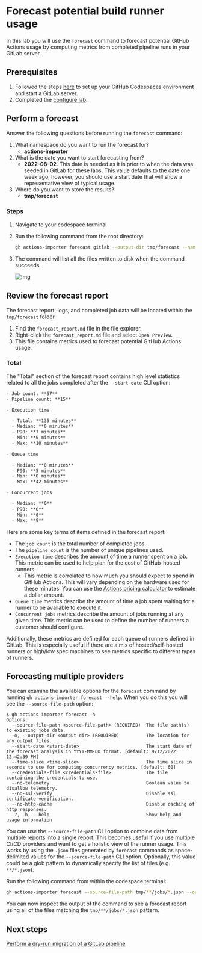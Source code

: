 # Forecast potential build runner usage

In this lab you will use the `forecast` command to forecast potential GitHub Actions usage by computing metrics from completed pipeline runs in your GitLab server.

## Prerequisites

1. Followed the steps [here](./readme.md#configure-your-codespace) to set up your GitHub Codespaces environment and start a GitLab server.
2. Completed the [configure lab](./1-configure.md#configuring-credentials).

## Perform a forecast

Answer the following questions before running the `forecast` command:

1. What namespace do you want to run the forecast for?
    - **actions-importer**
2. What is the date you want to start forecasting from?
    - **2022-08-02**. This date is needed as it is prior to when the data was seeded in GitLab for these labs. This value defaults to the date one week ago, however, you should use a start date that will show a representative view of typical usage.
3. Where do you want to store the results?
    - **tmp/forecast**

### Steps

1. Navigate to your codespace terminal
2. Run the following command from the root directory:

    ```bash
    gh actions-importer forecast gitlab --output-dir tmp/forecast --namespace actions-importer --start-date 2022-08-02
    ```

3. The command will list all the files written to disk when the command succeeds.

    ![img](https://user-images.githubusercontent.com/18723510/185232893-1ed46bca-f310-47dc-804c-40c13737f231.png)

## Review the forecast report

The forecast report, logs, and completed job data will be located within the `tmp/forecast` folder.

1. Find the `forecast_report.md` file in the file explorer.
2. Right-click the `forecast_report.md` file and select `Open Preview`.
3. This file contains metrics used to forecast potential GitHub Actions usage.

### Total

The "Total" section of the forecast report contains high level statistics related to all the jobs completed after the `--start-date` CLI option:

```md
- Job count: **57**
- Pipeline count: **15**

- Execution time

  - Total: **135 minutes**
  - Median: **0 minutes**
  - P90: **7 minutes**
  - Min: **0 minutes**
  - Max: **10 minutes**

- Queue time

  - Median: **0 minutes**
  - P90: **5 minutes**
  - Min: **0 minutes**
  - Max: **42 minutes**

- Concurrent jobs

  - Median: **0**
  - P90: **0**
  - Min: **0**
  - Max: **9**
```

Here are some key terms of items defined in the forecast report:

- The `job count` is the total number of completed jobs.
- The `pipeline count` is the number of unique pipelines used.
- `Execution time` describes the amount of time a runner spent on a job. This metric can be used to help plan for the cost of GitHub-hosted runners.
  - This metric is correlated to how much you should expect to spend in GitHub Actions. This will vary depending on the hardware used for these minutes. You can use the [Actions pricing calculator](https://github.com/pricing/calculator) to estimate a dollar amount.
- `Queue time` metrics describe the amount of time a job spent waiting for a runner to be available to execute it.
- `Concurrent jobs` metrics describe the amount of jobs running at any given time. This metric can be used to define the number of runners a customer should configure.

Additionally, these metrics are defined for each queue of runners defined in GitLab. This is especially useful if there are a mix of hosted/self-hosted runners or high/low spec machines to see metrics specific to different types of runners.

## Forecasting multiple providers

You can examine the available options for the `forecast` command by running `gh actions-importer forecast --help`. When you do this you will see the `--source-file-path` option:

```console
$ gh actions-importer forecast -h
Options:
  --source-file-path <source-file-path> (REQUIRED)  The file path(s) to existing jobs data.
  -o, --output-dir <output-dir> (REQUIRED)          The location for any output files.
  --start-date <start-date>                         The start date of the forecast analysis in YYYY-MM-DD format. [default: 9/12/2022 12:42:39 PM]
  --time-slice <time-slice>                         The time slice in seconds to use for computing concurrency metrics. [default: 60]
  --credentials-file <credentials-file>             The file containing the credentials to use.
  --no-telemetry                                    Boolean value to disallow telemetry.
  --no-ssl-verify                                   Disable ssl certificate verification.
  --no-http-cache                                   Disable caching of http responses.
  -?, -h, --help                                    Show help and usage information
```

You can use the `--source-file-path` CLI option to combine data from multiple reports into a single report. This becomes useful if you use multiple CI/CD providers and want to get a holistic view of the runner usage. This works by using the `.json` files generated by `forecast` commands as space-delimited values for the `--source-file-path` CLI option. Optionally, this value could be a glob pattern to dynamically specify the list of files (e.g. `**/*.json`).

Run the following command from within the codespace terminal:

```bash
gh actions-importer forecast --source-file-path tmp/**/jobs/*.json --output-dir tmp/forecast-combined --start-date 2022-08-02
```

You can now inspect the output of the command to see a forecast report using all of the files matching the `tmp/**/jobs/*.json` pattern.

## Next steps

[Perform a dry-run migration of a GitLab pipeline](4-dry-run.md)
